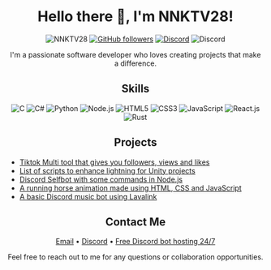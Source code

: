 <h1 align="center">Hello there 👋, I'm NNKTV28!</h1>

<p align="center">
  <img src="https://komarev.com/ghpvc/?username=NNKTV28&label=Profile%20views&color=0e75b6&style=flat" alt="NNKTV28" />
  <a href="https://github.com/NNKTV28?tab=followers"><img alt="GitHub followers" src="https://img.shields.io/github/followers/NNKTV28?color=0e75b6&label=Followers&logo=GitHub&logoColor=white&style=flat-square"/></a>
  <a href="https://discord.gg/RQ2NB2V9av"><img alt="Discord" src="https://img.shields.io/discord/771586192751603456?color=0e75b6&label=Discord&logo=discord&logoColor=white&style=flat-square"></a>
  <img alt="Discord" src="https://img.shields.io/discord/1062813278843175032?label=Discord">
</p>

<p align="center">I'm a passionate software developer who loves creating projects that make a difference.</p>

<h2 align="center">Skills</h2>

<p align="center">
  <img src="https://img.shields.io/badge/C-00599C?style=flat-square&logo=c&logoColor=white" alt="C" />
  <img src="https://img.shields.io/badge/C%23-239120?style=flat-square&logo=c-sharp&logoColor=white" alt="C#" />
  <img src="https://img.shields.io/badge/Python-3776AB?style=flat-square&logo=python&logoColor=white" alt="Python" />
  <img src="https://img.shields.io/badge/Node.js-43853D?style=flat-square&logo=node.js&logoColor=white" alt="Node.js" />
  <img src="https://img.shields.io/badge/HTML5-E34F26?style=flat-square&logo=html5&logoColor=white" alt="HTML5" />
  <img src="https://img.shields.io/badge/CSS3-1572B6?style=flat-square&logo=css3&logoColor=white" alt="CSS3" />
  <img src="https://img.shields.io/badge/JavaScript-F7DF1E?style=flat-square&logo=javascript&logoColor=black" alt="JavaScript" />
  <img src="https://img.shields.io/badge/React-61DAFB?style=flat-square&logo=react&logoColor=black" alt="React.js" />
  <img src="https://img.shields.io/badge/Rust-black?style=flat-square&logo=rust&logoColor=#E57324" alt="Rust" />
</p>

<h2 align="center">Projects</h2>

<p align="center">
  <ul>
    <li><a href="https://github.com/NNKTV28/Tiktok-Multi-tool">Tiktok Multi tool that gives you followers, views and likes</a></li>
    <li><a href="https://github.com/NNKTV28/Unity-beautigul-light-and-shader-controllers">List of scripts to enhance lightning for Unity projects</a></li>
    <li><a href="https://github.com/NNKTV28/Discord-Sniper-">Discord Selfbot with some commands in Node.js</a></li>
    <li><a href="https://github.com/NNKTV28/Horse-animation">A running horse animation made using HTML, CSS and JavaScript</a></li>
    <li><a href="https://github.com/NNKTV28/Discord-Music-bot.git">A basic Discord music bot using Lavalink</a></li>
  </ul>
</p>


<h2 align="center">Contact Me</h2>

<p align="center">
  <a href="mailto:NNKtv28@proton.me">Email</a> &bull;
  <a href="https://discord.gg/9fQymyuF4c">Discord</a> &bull;
  <a href="https://discord.gg/jJjn5tegTA">Free Discord bot hosting 24/7</a>
</p>

<p align="center">Feel free to reach out to me for any questions or collaboration opportunities.</p
